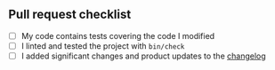 <!-- Description of pull request linking to any relevant issues. -->

## Pull request checklist

<!-- Before you submit a pull request for review, please make sure... -->

- [ ] My code contains tests covering the code I modified
- [ ] I linted and tested the project with `bin/check`
- [ ] I added significant changes and product updates to the [changelog](CHANGELOG.md)

<!-- If this PR is not ready for review, please make sure to submit it as a draft. -->
